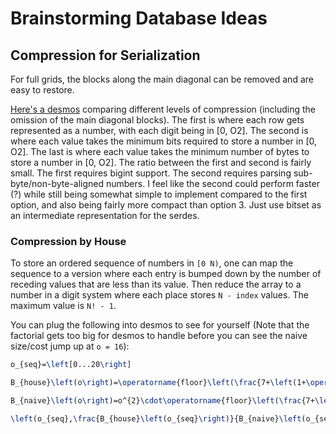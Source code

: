 # Brainstorming Database Ideas

## Compression for Serialization

For full grids, the blocks along the main diagonal can be removed and are easy to restore.

[Here's a desmos](https://www.desmos.com/calculator/gwydzevddo) comparing different levels of compression (including the omission of the main diagonal blocks). The first is where each row gets represented as a number, with each digit being in [0, O2]. The second is where each value takes the minimum bits required to store a number in [0, O2]. The last is where each value takes the minimum number of bytes to store a number in [0, O2]. The ratio between the first and second is fairly small. The first requires bigint support. The second requires parsing sub-byte/non-byte-aligned numbers. I feel like the second could perform faster (?) while still being somewhat simple to implement compared to the first option, and also being fairly more compact than option 3. Just use bitset as an intermediate representation for the serdes.

### Compression by House

To store an ordered sequence of numbers in `[0 N)`, one can map the sequence to a version where each entry is bumped down by the number of receding values that are less than its value. Then reduce the array to a number in a digit system where each place stores `N - index` values. The maximum value is `N! - 1`.

You can plug the following into desmos to see for yourself (Note that the factorial gets too big for desmos to handle before you can see the naive size/cost jump up at `o = 16`):

```latex
o_{seq}=\left[0...20\right]

B_{house}\left(o\right)=\operatorname{floor}\left(\frac{7+\left(1+\operatorname{floor}\left(\log_{2}\left(o^{2}!-1\right)\right)\right)}{8}\right)\left\{o>1\right\}

B_{naive}\left(o\right)=o^{2}\cdot\operatorname{floor}\left(\frac{7+\left(1+\operatorname{floor}\left(\log_{2}\left(o^{2}\right)\right)\right)}{8}\right)\left\{o>1\right\}

\left(o_{seq},\frac{B_{house}\left(o_{seq}\right)}{B_{naive}\left(o_{seq}\right)}\right)
```
